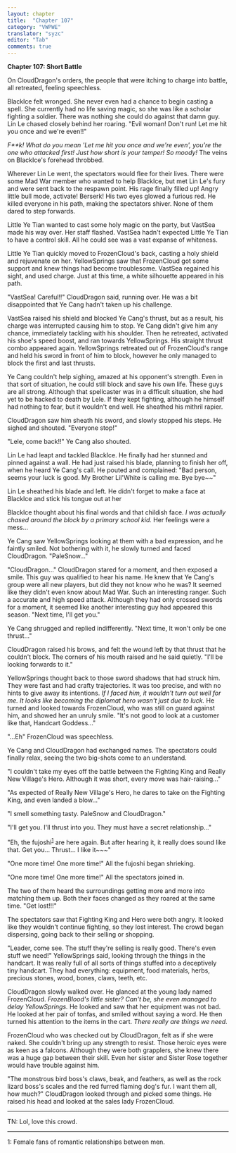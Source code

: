 ```yaml
---
layout: chapter
title:  "Chapter 107"
category: "VWPWE"
translator: "syzc"
editor: "Tab"
comments: true
---
```


**Chapter 107: Short Battle**

On CloudDragon's orders, the people that were itching to charge into battle, all retreated, feeling speechless.

BlackIce felt wronged. She never even had a chance to begin casting a spell. She currently had  no life saving magic, so she was like a scholar fighting a soldier. There was nothing she could do against that damn guy. Lin Le chased closely behind her roaring. "Evil woman! Don't run! Let me hit you once and we're even!!"

*F\*\*k! What do you mean 'Let me hit you once and we're even', you're the one who attacked first! Just how short is your temper! So moody!* The veins on BlackIce's forehead throbbed.

Wherever Lin Le went, the spectators would flee for their lives. There were some Mad War member who wanted to help BlackIce, but met Lin Le's fury and were sent back to the respawn point. His rage finally filled up! Angry little bull mode, activate! Berserk! His two eyes glowed a furious red. He killed everyone in his path, making the spectators shiver. None of them dared to step forwards.

Little Ye Tian wanted to cast some holy magic on the party, but VastSea made his way over. Her staff flashed. VastSea hadn't expected Little Ye Tian to have a control skill. All he could see was a vast expanse of whiteness. 

Little Ye Tian quickly moved to FrozenCloud's back, casting a holy shield and rejuvenate on her. YellowSprings saw that FrozenCloud got some support and knew things had become troublesome. VastSea regained his sight, and used charge. Just at this time, a white silhouette appeared in his path.

"VastSea! Careful!!" CloudDragon said, running over. He was a bit disappointed that Ye Cang hadn't taken up his challenge. 

VastSea raised his shield and blocked Ye Cang's thrust, but as a result, his charge was interrupted causing him to stop. Ye Cang didn't give him any chance, immediately tackling with his shoulder. Then he retreated, activated his shoe's speed boost, and ran towards YellowSprings. His straight thrust combo appeared again. YellowSprings retreated out of FrozenCloud's range and held his sword in front of him to block, however he only managed to block the first and last thrusts. 

Ye Cang couldn't help sighing, amazed at his opponent's strength. Even in that sort of situation, he could still block and save his own life. These guys are all strong. Although that spellcaster was in a difficult situation, she had yet to be hacked to death by Lele. If they kept fighting, although he himself had nothing to fear, but it wouldn't end well. He sheathed his mithril rapier.

CloudDragon saw him sheath his sword, and slowly stopped his steps. He sighed and shouted. "Everyone stop!"

"Lele, come back!!" Ye Cang also shouted.

Lin Le had leapt and tackled BlackIce. He finally had her stunned and pinned against a wall. He had just raised his blade, planning to finish her off, when he heard Ye Cang's call. He pouted and complained: "Bad person, seems your luck is good. My Brother Lil'White is calling me. Bye bye~~"

Lin Le sheathed his blade and left. He didn't forget to make a face at BlackIce and stick his tongue out at her

BlackIce thought about his final words and that childish face. *I was actually chased around the block by a primary school kid.* Her feelings were a mess...

Ye Cang saw YellowSprings looking at them with a bad expression, and he faintly smiled. Not bothering with it, he slowly turned and faced CloudDragon. "PaleSnow..."

"CloudDragon..." CloudDragon stared for a moment, and then exposed a smile. This guy was qualified to hear his name. He knew that Ye Cang's group were all new players, but did they not know who he was? It seemed like they didn't even know about Mad War. Such an interesting ranger. Such a accurate and high speed attack. Although they had only crossed swords for a moment, it seemed like another interesting guy had appeared this season. "Next time, I'll get you."

Ye Cang shrugged and replied indifferently. "Next time, It won't only be one thrust..."

CloudDragon raised his brows, and felt the wound left by that thrust that he couldn't block. The corners of his mouth raised and he said quietly. "I'll be looking forwards to it."

YellowSprings thought back to those sword shadows that had struck him. They were fast and had crafty trajectories. It was too precise, and with no hints to give away its intentions. *If I faced him, it wouldn't turn out well for me. It looks like becoming the diplomat hero wasn't just due to luck.* He turned and looked towards FrozenCloud, who was still on guard against him, and showed her an unruly smile. "It's not good to look at a customer like that, Handcart Goddess..."

"...Eh" FrozenCloud was speechless.

Ye Cang and CloudDragon had exchanged names. The spectators could finally relax, seeing the two big-shots come to an understand. 

"I couldn't take my eyes off the battle between the Fighting King and Really New Village's Hero. Although it was short, every move was hair-raising..."

"As expected of Really New Village's Hero, he dares to take on the Fighting King, and even landed a blow..."

"I smell something tasty. PaleSnow and CloudDragon."

"I'll get you. I'll thrust into you. They must have a secret relationship..."

"Eh, the fujoshi<sup>[1](#footnote1)</sup> are here again. But after hearing it, it really does sound like that. Get you... Thrust... I like it~~~"

"One more time! One more time!" All the fujoshi began shrieking.

"One more time! One more time!" All the spectators joined in.

The two of them heard the surroundings getting more and more into matching them up. Both their faces changed as they roared at the same time. "Get lost!!!"

The spectators saw that Fighting King and Hero were both angry. It looked like they wouldn't continue fighting, so they lost interest. The crowd began dispersing, going back to their selling or shopping.

"Leader, come see. The stuff they're selling is really good. There's even stuff we need!" YellowSprings said, looking through the things in the handcart. It was really full of all sorts of things stuffed into a deceptively tiny handcart. They had everything: equipment, food materials, herbs, precious stones, wood, bones, claws, teeth, etc. 

CloudDragon slowly walked over. He glanced at the young lady named FrozenCloud. *FrozenBlood's little sister? Can't be, she even managed to delay YellowSprings.* He looked and saw that her equipment was not bad. He looked at her pair of tonfas, and smiled without saying a word. He then turned his attention to the items in the cart. *There really are things we need.*

FrozenCloud who was checked out by CloudDragon, felt as if she were naked. She couldn't bring up any strength to resist. Those heroic eyes were as keen as a falcons. Although they were both grapplers, she knew there was a huge gap between their skill. Even her sister and Sister Rose together would have trouble against him.

"The monstrous bird boss's claws, beak, and feathers, as well as the rock lizard boss's scales and the red furred flaming dog's fur. I want them all, how much?" CloudDragon looked through and picked some things. He raised his head and looked at the sales lady FrozenCloud.

---

TN: Lol, love this crowd.

---

<a name="footnote1">1</a>: Female fans of romantic relationships between men.